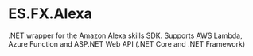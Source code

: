 # ES.FX.Alexa
.NET wrapper for the Amazon Alexa skills SDK. Supports AWS Lambda,  Azure Function and ASP.NET Web API (.NET Core and .NET Framework)
